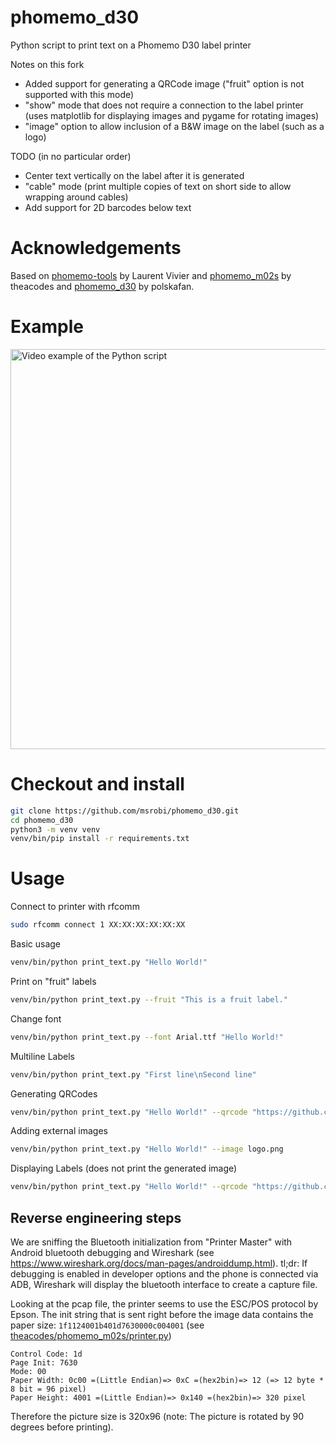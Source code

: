 # phomemo_d30
Python script to print text on a Phomemo D30 label printer

Notes on this fork

- Added support for generating a QRCode image ("fruit" option is not supported with this mode)
- "show" mode that does not require a connection to the label printer (uses matplotlib for displaying images and pygame for rotating images)
- "image" option to allow inclusion of a B&W image on the label (such as a logo)

TODO (in no particular order)

- Center text vertically on the label after it is generated
- "cable" mode (print multiple copies of text on short side to allow wrapping around cables)
- Add support for 2D barcodes below text

# Acknowledgements
Based on [phomemo-tools](https://github.com/vivier/phomemo-tools) by Laurent Vivier and
[phomemo_m02s](https://github.com/theacodes/phomemo_m02s) by theacodes and
[phomemo_d30](https://github.com/polskafan/phomemo_d30) by polskafan.

# Example
<a href="http://www.youtube.com/watch?feature=player_embedded&v=U1ZqjYgFxjY
" target="_blank"><img src="http://img.youtube.com/vi/U1ZqjYgFxjY/maxresdefault.jpg" 
alt="Video example of the Python script" width="640" /></a>

# Checkout and install
```bash
git clone https://github.com/msrobi/phomemo_d30.git
cd phomemo_d30
python3 -m venv venv
venv/bin/pip install -r requirements.txt
```

# Usage
Connect to printer with rfcomm
```bash
sudo rfcomm connect 1 XX:XX:XX:XX:XX:XX
```

Basic usage
```bash
venv/bin/python print_text.py "Hello World!"
```

Print on "fruit" labels
```bash
venv/bin/python print_text.py --fruit "This is a fruit label."
```

Change font
```bash
venv/bin/python print_text.py --font Arial.ttf "Hello World!"
```

Multiline Labels
```bash
venv/bin/python print_text.py "First line\nSecond line"
```

Generating QRCodes
```bash
venv/bin/python print_text.py "Hello World!" --qrcode "https://github.com/msrobi/phomemo_d30"
```

Adding external images
```bash
venv/bin/python print_text.py "Hello World!" --image logo.png
```

Displaying Labels (does not print the generated image)
```bash
venv/bin/python print_text.py "Hello World!" --qrcode "https://github.com/msrobi/phomemo_d30" --show
```

## Reverse engineering steps
We are sniffing the Bluetooth initialization from "Printer Master" with Android bluetooth debugging and Wireshark (see https://www.wireshark.org/docs/man-pages/androiddump.html). tl;dr: If debugging is enabled in developer options and the phone is connected via ADB, Wireshark will display the bluetooth interface to create a capture file.

Looking at the pcap file, the printer seems to use the ESC/POS protocol by Epson. The init string that is sent right before the image data contains the paper size:
```1f1124001b401d7630000c004001```
(see [theacodes/phomemo_m02s/printer.py](https://github.com/theacodes/phomemo_m02s/blob/main/phomemo_m02s/printer.py))

```
Control Code: 1d
Page Init: 7630
Mode: 00
Paper Width: 0c00 =(Little Endian)=> 0xC =(hex2bin)=> 12 (=> 12 byte * 8 bit = 96 pixel)
Paper Height: 4001 =(Little Endian)=> 0x140 =(hex2bin)=> 320 pixel
```

Therefore the picture size is 320x96 (note: The picture is rotated by 90 degrees before printing).
